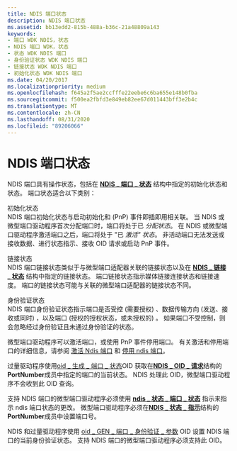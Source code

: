 ```yaml
---
title: NDIS 端口状态
description: NDIS 端口状态
ms.assetid: bb13edd2-815b-488a-b36c-21a48809a143
keywords:
- 端口 WDK NDIS，状态
- NDIS 端口 WDK，状态
- 状态 WDK NDIS 端口
- 身份验证状态 WDK NDIS 端口
- 链接状态 WDK NDIS 端口
- 初始化状态 WDK NDIS 端口
ms.date: 04/20/2017
ms.localizationpriority: medium
ms.openlocfilehash: f645a2f5ae2ccfffe22eebe6c6ba655e148b0fba
ms.sourcegitcommit: f500ea2fbfd3e849eb82ee67d011443bff3e2b4c
ms.translationtype: MT
ms.contentlocale: zh-CN
ms.lasthandoff: 08/31/2020
ms.locfileid: "89206066"
---
```

# <a name="ndis-port-states"></a>NDIS 端口状态





NDIS 端口具有操作状态，包括在 [**NDIS \_ 端口 \_ 状态**](/windows-hardware/drivers/ddi/ntddndis/ns-ntddndis-_ndis_port_state) 结构中指定的初始化状态和状态。 端口状态适合以下类别：

<a href="" id="initialization-states"></a>初始化状态  
NDIS 端口初始化状态与启动初始化和 (PnP) 事件即插即用相关联。 当 NDIS 或微型端口驱动程序首次分配端口时，端口将处于已 *分配状态*。 在 NDIS 或微型端口驱动程序激活端口之后，端口将处于 "已 *激活" 状态*。 非活动端口无法发送或接收数据、进行状态指示、接收 OID 请求或启动 PnP 事件。

<a href="" id="link-states"></a>链接状态  
NDIS 端口链接状态类似于与微型端口适配器关联的链接状态以及在 [**NDIS \_ 链接 \_ 状态**](/windows-hardware/drivers/ddi/ntddndis/ns-ntddndis-_ndis_link_state) 结构中指定的链接状态。 端口链接状态指示媒体链接连接状态和链接速度。 端口的链接状态可能与关联的微型端口适配器的链接状态不同。

<a href="" id="authentication-states"></a>身份验证状态  
NDIS 端口身份验证状态指示端口是否受控 (需要授权) 、数据传输方向 (发送、接收或同时) ，以及端口 (授权的授权状态，或未授权的) 。 如果端口不受控制，则会忽略经过身份验证且未通过身份验证的状态。

微型端口驱动程序可以激活端口，或使用 PnP 事件停用端口。 有关激活和停用端口的详细信息，请参阅 [激活 Ndis 端口](activating-an-ndis-port.md) 和 [停用 ndis 端口](deactivating-an-ndis-port.md)。

过量驱动程序使用[oid \_ 生成 \_ 端口 \_ 状态](./oid-gen-port-state.md)OID 获取在[**NDIS \_ OID \_ 请求**](/windows-hardware/drivers/ddi/ndis/ns-ndis-_ndis_oid_request)结构的**PortNumber**成员中指定的端口的当前状态。 NDIS 处理此 OID，微型端口驱动程序不会收到此 OID 查询。

支持 NDIS 端口的微型端口驱动程序必须使用 [**ndis \_ 状态 \_ 端口 \_ 状态**](./ndis-status-port-state.md) 指示来指示 ndis 端口状态的更改。 微型端口驱动程序必须在[**NDIS \_ 状态 \_ 指示**](/windows-hardware/drivers/ddi/ndis/ns-ndis-_ndis_status_indication)结构的**PortNumber**成员中设置端口号。

NDIS 和过量驱动程序使用 [oid \_ GEN \_ 端口 \_ 身份验证 \_ 参数](./oid-gen-port-authentication-parameters.md) OID 设置 NDIS 端口的当前身份验证状态。 支持 NDIS 端口的微型端口驱动程序必须支持此 OID。

 

